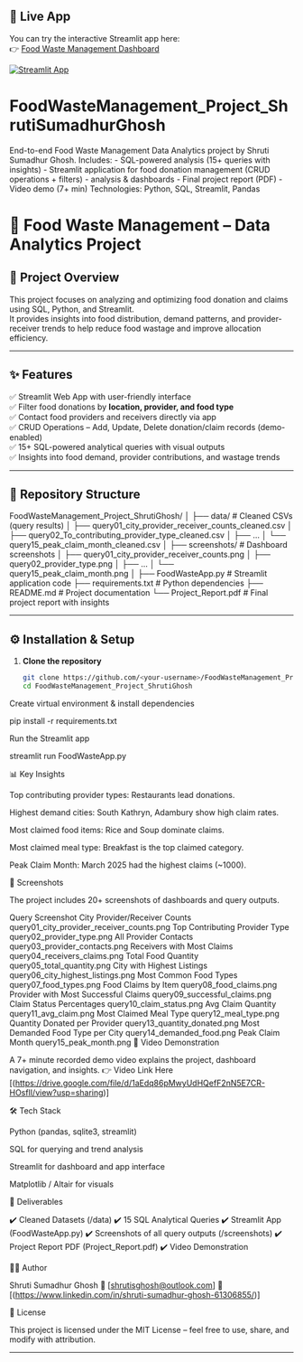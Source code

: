 ## 🚀 Live App

You can try the interactive Streamlit app here:  
👉 [Food Waste Management Dashboard](https://foodwastemanagementapp.streamlit.app/)

[![Streamlit App](https://static.streamlit.io/badges/streamlit_badge_black_white.svg)](https://foodwastemanagementapp.streamlit.app/)

# FoodWasteManagement_Project_ShrutiSumadhurGhosh
End-to-end Food Waste Management Data Analytics project by Shruti Sumadhur Ghosh.  Includes: - SQL-powered analysis (15+ queries with insights)  - Streamlit application for food donation management (CRUD operations + filters)  - analysis &amp; dashboards  - Final project report (PDF)  - Video demo (7+ min)  Technologies: Python, SQL, Streamlit, Pandas
# 🍲 Food Waste Management – Data Analytics Project

## 📌 Project Overview
This project focuses on analyzing and optimizing food donation and claims using SQL, Python, and Streamlit.  
It provides insights into food distribution, demand patterns, and provider-receiver trends to help reduce food wastage and improve allocation efficiency.

---

## ✨ Features
✅ Streamlit Web App with user-friendly interface  
✅ Filter food donations by **location, provider, and food type**  
✅ Contact food providers and receivers directly via app  
✅ CRUD Operations – Add, Update, Delete donation/claim records (demo-enabled)  
✅ 15+ SQL-powered analytical queries with visual outputs  
✅ Insights into food demand, provider contributions, and wastage trends  

---

## 📂 Repository Structure
FoodWasteManagement_Project_ShrutiGhosh/
│
├── data/ # Cleaned CSVs (query results)
│ ├── query01_city_provider_receiver_counts_cleaned.csv
│ ├── query02_To_contributing_provider_type_cleaned.csv
│ ├── ...
│ └── query15_peak_claim_month_cleaned.csv
│
├── screenshots/ # Dashboard screenshots
│ ├── query01_city_provider_receiver_counts.png
│ ├── query02_provider_type.png
│ ├── ...
│ └── query15_peak_claim_month.png
│
├── FoodWasteApp.py # Streamlit application code
├── requirements.txt # Python dependencies
├── README.md # Project documentation
└── Project_Report.pdf # Final project report with insights


---

## ⚙️ Installation & Setup
1. **Clone the repository**
   ```bash
   git clone https://github.com/<your-username>/FoodWasteManagement_Project_ShrutiGhosh.git
   cd FoodWasteManagement_Project_ShrutiGhosh


Create virtual environment & install dependencies

pip install -r requirements.txt


Run the Streamlit app

streamlit run FoodWasteApp.py

📊 Key Insights

Top contributing provider types: Restaurants lead donations.

Highest demand cities: South Kathryn, Adambury show high claim rates.

Most claimed food items: Rice and Soup dominate claims.

Most claimed meal type: Breakfast is the top claimed category.

Peak Claim Month: March 2025 had the highest claims (~1000).

📸 Screenshots

The project includes 20+ screenshots of dashboards and query outputs.

Query	Screenshot
City Provider/Receiver Counts	query01_city_provider_receiver_counts.png
Top Contributing Provider Type	query02_provider_type.png
All Provider Contacts	query03_provider_contacts.png
Receivers with Most Claims	query04_receivers_claims.png
Total Food Quantity	query05_total_quantity.png
City with Highest Listings	query06_city_highest_listings.png
Most Common Food Types	query07_food_types.png
Food Claims by Item	query08_food_claims.png
Provider with Most Successful Claims	query09_successful_claims.png
Claim Status Percentages	query10_claim_status.png
Avg Claim Quantity	query11_avg_claim.png
Most Claimed Meal Type	query12_meal_type.png
Quantity Donated per Provider	query13_quantity_donated.png
Most Demanded Food Type per City	query14_demanded_food.png
Peak Claim Month	query15_peak_month.png
🎥 Video Demonstration

A 7+ minute recorded demo video explains the project, dashboard navigation, and insights.
👉 Video Link Here [(https://drive.google.com/file/d/1aEdq86pMwyUdHQefF2nN5E7CR-HOsflI/view?usp=sharing)]

🛠️ Tech Stack

Python (pandas, sqlite3, streamlit)

SQL for querying and trend analysis

Streamlit for dashboard and app interface

Matplotlib / Altair for visuals

📑 Deliverables

✔️ Cleaned Datasets (/data)
✔️ 15 SQL Analytical Queries
✔️ Streamlit App (FoodWasteApp.py)
✔️ Screenshots of all query outputs (/screenshots)
✔️ Project Report PDF (Project_Report.pdf)
✔️ Video Demonstration

👩‍💻 Author

Shruti Sumadhur Ghosh
📧 [shrutisghosh@outlook.com]
🔗 [(https://www.linkedin.com/in/shruti-sumadhur-ghosh-61306855/)]

📜 License

This project is licensed under the MIT License – feel free to use, share, and modify with attribution.


---

